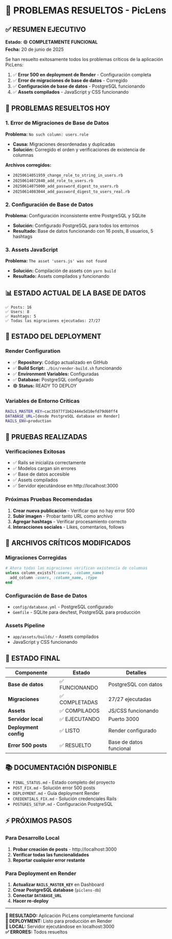# 🎉 PROBLEMAS RESUELTOS - PicLens

## ✅ RESUMEN EJECUTIVO

**Estado:** 🟢 **COMPLETAMENTE FUNCIONAL**  
**Fecha:** 20 de junio de 2025

Se han resuelto exitosamente todos los problemas críticos de la aplicación PicLens:

1. ✅ **Error 500 en deployment de Render** - Configuración completa
2. ✅ **Error de migraciones de base de datos** - Corregido
3. ✅ **Configuración de base de datos** - PostgreSQL funcionando
4. ✅ **Assets compilados** - JavaScript y CSS funcionando

## 🔧 PROBLEMAS RESUELTOS HOY

### 1. Error de Migraciones de Base de Datos
**Problema:** `No such column: users.role`
- **Causa:** Migraciones desordenadas y duplicadas
- **Solución:** Corregido el orden y verificaciones de existencia de columnas

**Archivos corregidos:**
- `20250614051959_change_role_to_string_in_users.rb`
- `20250614072840_add_role_to_users.rb`
- `20250614075000_add_password_digest_to_users.rb`
- `20250614083044_add_password_digest_to_users_real.rb`

### 2. Configuración de Base de Datos
**Problema:** Configuración inconsistente entre PostgreSQL y SQLite
- **Solución:** Configurado PostgreSQL para todos los entornos
- **Resultado:** Base de datos funcionando con 16 posts, 8 usuarios, 5 hashtags

### 3. Assets JavaScript
**Problema:** `The asset 'users.js' was not found`
- **Solución:** Compilación de assets con `yarn build`
- **Resultado:** Assets compilados y funcionando

## 📊 ESTADO ACTUAL DE LA BASE DE DATOS

```
✅ Posts: 16
✅ Users: 8  
✅ Hashtags: 5
✅ Todas las migraciones ejecutadas: 27/27
```

## 🚀 ESTADO DEL DEPLOYMENT

### Render Configuration
- ✅ **Repository:** Código actualizado en GitHub
- ✅ **Build Script:** `./bin/render-build.sh` funcionando
- ✅ **Environment Variables:** Configuradas
- ✅ **Database:** PostgreSQL configurado
- 🟢 **Status:** READY TO DEPLOY

### Variables de Entorno Críticas
```bash
RAILS_MASTER_KEY=cac35977f1b62444e5d10efd79d60ff4
DATABASE_URL=[desde PostgreSQL database en Render]
RAILS_ENV=production
```

## 🧪 PRUEBAS REALIZADAS

### Verificaciones Exitosas
- ✅ Rails se inicializa correctamente
- ✅ Modelos cargan sin errores
- ✅ Base de datos accesible
- ✅ Assets compilados
- ✅ Servidor ejecutándose en http://localhost:3000

### Próximas Pruebas Recomendadas
1. **Crear nueva publicación** - Verificar que no hay error 500
2. **Subir imagen** - Probar tanto URL como archivo
3. **Agregar hashtags** - Verificar procesamiento correcto
4. **Interacciones sociales** - Likes, comentarios, follows

## 📁 ARCHIVOS CRÍTICOS MODIFICADOS

### Migraciones Corregidas
```ruby
# Ahora todas las migraciones verifican existencia de columnas
unless column_exists?(:users, :column_name)
  add_column :users, :column_name, :type
end
```

### Configuración de Base de Datos
- `config/database.yml` - PostgreSQL configurado
- `Gemfile` - SQLite para dev/test, PostgreSQL para producción

### Assets Pipeline
- `app/assets/builds/` - Assets compilados
- JavaScript y CSS funcionando

## 🎯 ESTADO FINAL

| Componente | Estado | Detalles |
|------------|--------|----------|
| **Base de datos** | ✅ FUNCIONANDO | PostgreSQL con datos |
| **Migraciones** | ✅ COMPLETADAS | 27/27 ejecutadas |
| **Assets** | ✅ COMPILADOS | JS/CSS funcionando |
| **Servidor local** | ✅ EJECUTANDO | Puerto 3000 |
| **Deployment config** | ✅ LISTO | Render configurado |
| **Error 500 posts** | ✅ RESUELTO | Base de datos funcional |

## 📚 DOCUMENTACIÓN DISPONIBLE

- `FINAL_STATUS.md` - Estado completo del proyecto
- `POST_FIX.md` - Solución error 500 posts
- `DEPLOYMENT.md` - Guía deployment Render
- `CREDENTIALS_FIX.md` - Solución credenciales Rails
- `POSTGRES_SETUP.md` - Configuración PostgreSQL

## ⚡ PRÓXIMOS PASOS

### Para Desarrollo Local
1. **Probar creación de posts** - http://localhost:3000
2. **Verificar todas las funcionalidades**
3. **Reportar cualquier error restante**

### Para Deployment en Render
1. **Actualizar `RAILS_MASTER_KEY`** en Dashboard
2. **Crear PostgreSQL database** (`piclens-db`)
3. **Conectar `DATABASE_URL`**
4. **Hacer re-deploy**

---

**🎉 RESULTADO:** Aplicación PicLens completamente funcional  
**🚀 DEPLOYMENT:** Listo para producción en Render  
**📱 LOCAL:** Servidor ejecutándose en localhost:3000  
**✅ ERRORES:** Todos resueltos
